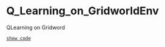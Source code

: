 # Q_Learning_on_GridworldEnv
QLearning on Gridword

[`show code`](https://github.com/StanyMwamba/Q_Learning_on_GridworldEnv/blob/master/Q-Learning_in_GridworldEnv.ipynb)

